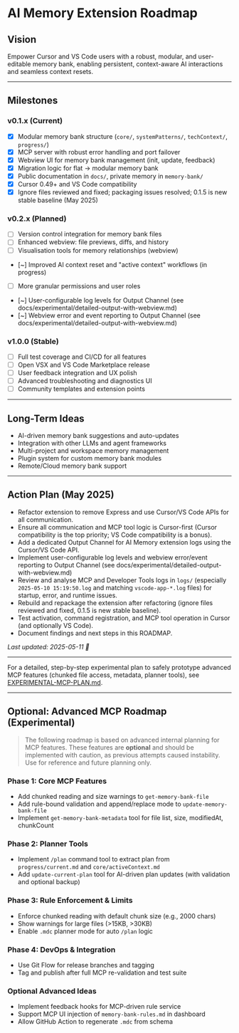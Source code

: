 # AI Memory Extension Roadmap

## Vision

Empower Cursor and VS Code users with a robust, modular, and user-editable memory bank, enabling persistent, context-aware AI interactions and seamless context resets.

---

## Milestones

### v0.1.x (Current)
- [x] Modular memory bank structure (`core/`, `systemPatterns/`, `techContext/`, `progress/`)
- [x] MCP server with robust error handling and port failover
- [x] Webview UI for memory bank management (init, update, feedback)
- [x] Migration logic for flat → modular memory bank
- [x] Public documentation in `docs/`, private memory in `memory-bank/`
- [x] Cursor 0.49+ and VS Code compatibility
- [x] Ignore files reviewed and fixed; packaging issues resolved; 0.1.5 is new stable baseline (May 2025)

### v0.2.x (Planned)
- [ ] Version control integration for memory bank files
- [ ] Enhanced webview: file previews, diffs, and history
- [ ] Visualisation tools for memory relationships (webview)
- [~] Improved AI context reset and "active context" workflows (in progress)
- [ ] More granular permissions and user roles
- [~] User-configurable log levels for Output Channel (see docs/experimental/detailed-output-with-webview.md)
- [~] Webview error and event reporting to Output Channel (see docs/experimental/detailed-output-with-webview.md)

### v1.0.0 (Stable)
- [ ] Full test coverage and CI/CD for all features
- [ ] Open VSX and VS Code Marketplace release
- [ ] User feedback integration and UX polish
- [ ] Advanced troubleshooting and diagnostics UI
- [ ] Community templates and extension points

---

## Long-Term Ideas
- AI-driven memory bank suggestions and auto-updates
- Integration with other LLMs and agent frameworks
- Multi-project and workspace memory management
- Plugin system for custom memory bank modules
- Remote/Cloud memory bank support


---

## Action Plan (May 2025)

- Refactor extension to remove Express and use Cursor/VS Code APIs for all communication.
- Ensure all communication and MCP tool logic is Cursor-first (Cursor compatibility is the top priority; VS Code compatibility is a bonus).
- Add a dedicated Output Channel for AI Memory extension logs using the Cursor/VS Code API.
- Implement user-configurable log levels and webview error/event reporting to Output Channel (see docs/experimental/detailed-output-with-webview.md)
- Review and analyse MCP and Developer Tools logs in `logs/` (especially `2025-05-10 15:19:50.log` and matching `vscode-app-*.log` files) for startup, error, and runtime issues.
- Rebuild and repackage the extension after refactoring (ignore files reviewed and fixed, 0.1.5 is new stable baseline).
- Test activation, command registration, and MCP tool operation in Cursor (and optionally VS Code).
- Document findings and next steps in this ROADMAP.

_Last updated: 2025-05-11 🐹_

---

For a detailed, step-by-step experimental plan to safely prototype advanced MCP features (chunked file access, metadata, planner tools), see [EXPERIMENTAL-MCP-PLAN.md](./EXPERIMENTAL-MCP-PLAN.md).

---

## Optional: Advanced MCP Roadmap (Experimental)

> The following roadmap is based on advanced internal planning for MCP features. These features are **optional** and should be implemented with caution, as previous attempts caused instability. Use for reference and future planning only.

### Phase 1: Core MCP Features
- Add chunked reading and size warnings to `get-memory-bank-file`
- Add rule-bound validation and append/replace mode to `update-memory-bank-file`
- Implement `get-memory-bank-metadata` tool for file list, size, modifiedAt, chunkCount

### Phase 2: Planner Tools
- Implement `/plan` command tool to extract plan from `progress/current.md` and `core/activeContext.md`
- Add `update-current-plan` tool for AI-driven plan updates (with validation and optional backup)

### Phase 3: Rule Enforcement & Limits
- Enforce chunked reading with default chunk size (e.g., 2000 chars)
- Show warnings for large files (>15KB, >30KB)
- Enable `.mdc` planner mode for auto `/plan` logic

### Phase 4: DevOps & Integration
- Use Git Flow for release branches and tagging
- Tag and publish after full MCP re-validation and test suite

### Optional Advanced Ideas
- Implement feedback hooks for MCP-driven rule service
- Support MCP UI injection of `memory-bank-rules.md` in dashboard
- Allow GitHub Action to regenerate `.mdc` from schema
